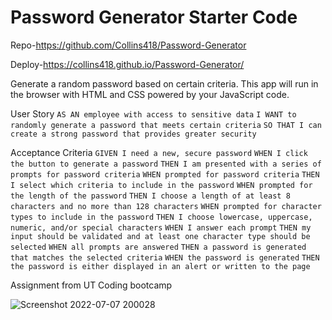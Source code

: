 # Password Generator Starter Code
Repo-https://github.com/Collins418/Password-Generator

Deploy-https://collins418.github.io/Password-Generator/


 Generate a random password based on certain criteria. This app will run in the browser with  HTML and CSS powered by your JavaScript code.



User Story
```AS AN employee with access to sensitive data```
```I WANT to randomly generate a password that meets certain criteria```
```SO THAT I can create a strong password that provides greater security```




Acceptance Criteria
```GIVEN I need a new, secure password```
```WHEN I click the button to generate a password```
```THEN I am presented with a series of prompts for password criteria```
```WHEN prompted for password criteria```
```THEN I select which criteria to include in the password```
```WHEN prompted for the length of the password```
```THEN I choose a length of at least 8 characters and no more than 128 characters```
```WHEN prompted for character types to include in the password```
```THEN I choose lowercase, uppercase, numeric, and/or special characters```
```WHEN I answer each prompt```
```THEN my input should be validated and at least one character type should be selected```
```WHEN all prompts are answered```
```THEN a password is generated that matches the selected criteria```
```WHEN the password is generated```
```THEN the password is either displayed in an alert or written to the page```

Assignment from UT Coding bootcamp

![Screenshot 2022-07-07 200028](https://user-images.githubusercontent.com/106499144/177895557-10345737-2a8d-46b2-b065-ef88c7a49e1f.jpg)

